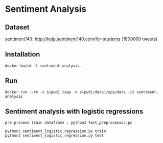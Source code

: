 # Sentiment Analysis

## Dataset
sentiment140: http://help.sentiment140.com/for-students (1600000 tweets)

## Installation
```
docker build -t sentiment-analysis .
```

## Run
```
docker run --rm -v $(pwd):/app -v $(pwd)/data:/app/data -it sentiment-analysis
```

## Sentiment analysis with logistic regressions
```
pre process train dataframe : python3 text_preprocessor.py

python3 sentiment_logistic_regression.py train
python3 sentiment_logistic_regression.py test
```